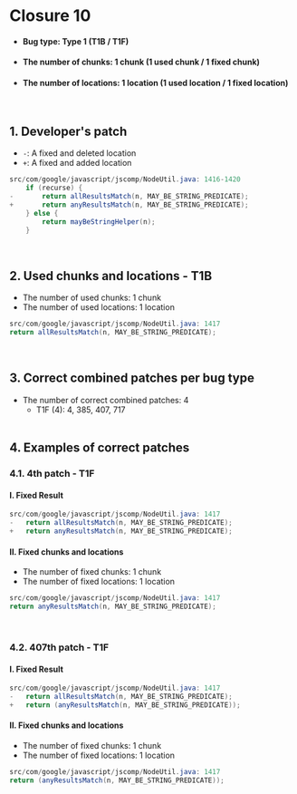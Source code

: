 # Closure 10
* <h4>Bug type: Type 1 (T1B / T1F)</h4>
* <h4>The number of chunks: 1 chunk (1 used chunk / 1 fixed chunk)</h4>
* <h4>The number of locations: 1 location (1 used location / 1 fixed location)</h4>
<br>

## 1. Developer's patch
* `-`: A fixed and deleted location
* `+`: A fixed and added location
```java
src/com/google/javascript/jscomp/NodeUtil.java: 1416-1420
    if (recurse) {
-       return allResultsMatch(n, MAY_BE_STRING_PREDICATE);
+       return anyResultsMatch(n, MAY_BE_STRING_PREDICATE);
    } else {
        return mayBeStringHelper(n);
    }
```
<br>

## 2. Used chunks and locations - T1B
* The number of used chunks: 1 chunk
* The number of used locations: 1 location
```java
src/com/google/javascript/jscomp/NodeUtil.java: 1417
return allResultsMatch(n, MAY_BE_STRING_PREDICATE);
```
<br>

## 3. Correct combined patches per bug type
* The number of correct combined patches: 4
    * T1F (4): 4, 385, 407, 717
<br><br>

## 4. Examples of correct patches
### 4.1. 4th patch - T1F
#### I. Fixed Result
```java
src/com/google/javascript/jscomp/NodeUtil.java: 1417
-   return allResultsMatch(n, MAY_BE_STRING_PREDICATE);
+   return anyResultsMatch(n, MAY_BE_STRING_PREDICATE);
```

#### II. Fixed chunks and locations
* The number of fixed chunks: 1 chunk
* The number of fixed locations: 1 location
```java
src/com/google/javascript/jscomp/NodeUtil.java: 1417
return anyResultsMatch(n, MAY_BE_STRING_PREDICATE);
```
<br>

### 4.2. 407th patch - T1F
#### I. Fixed Result
```java
src/com/google/javascript/jscomp/NodeUtil.java: 1417
-   return allResultsMatch(n, MAY_BE_STRING_PREDICATE);
+   return (anyResultsMatch(n, MAY_BE_STRING_PREDICATE));
```

#### II. Fixed chunks and locations
* The number of fixed chunks: 1 chunk
* The number of fixed locations: 1 location
```java
src/com/google/javascript/jscomp/NodeUtil.java: 1417
return (anyResultsMatch(n, MAY_BE_STRING_PREDICATE));
```
<br><br>